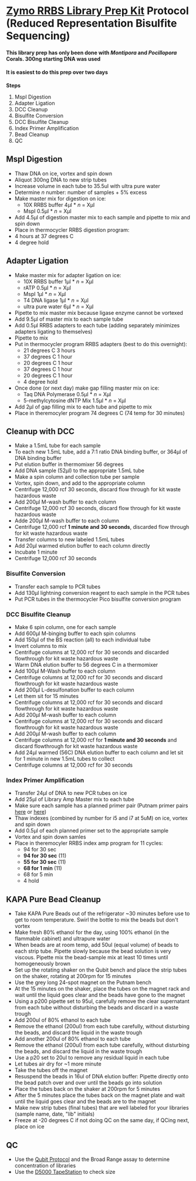 # [Zymo RRBS Library Prep Kit](https://www.zymoresearch.com/products/zymo-seq-rrbs-library-kit) Protocol (Reduced Representation Bisulfite Sequencing)


#### This library prep has only been done with _Montipora_ and _Pocillopora_ Corals. 300ng starting DNA was used

#### It is easiest to do this prep over two days

**Steps**
1. MspI Digestion
2. Adapter Ligation
3. DCC Cleanup
4. Bisulfite Conversion
5. DCC Bisulfite Cleanup
6. Index Primer Amplification
7. Bead Cleanup
8. QC


## MspI Digestion
- Thaw DNA on ice, vortex and spin down
- Aliquot 300ng DNA to new strip tubes
- Increase volume in each tube to 35.5ul with ultra pure water
- Determine _n_ number: number of samples + 5% excess
- Make master mix for digestion on ice:
  - 10X RRBS buffer 4µl * _n_ = Xµl
  - MspI 0.5µl * _n_ = Xµl
- Add 4.5µl of digestion master mix to each sample and pipette to mix and spin down
- Place in thermocycler RRBS digestion program:
 - 4 hours at 37 degrees C
 - 4 degree hold

## Adapter Ligation

- Make master mix for adapter ligation on ice:
  - 10X RRBS buffer 1µl * _n_ = Xµl
  - rATP 0.5µl * _n_ = Xµl
  - MspI 1µl * _n_ = Xµl
  - T4 DNA ligase 1µl * _n_ = Xµl
  - ultra pure water 6µl * _n_ = Xµl
- Pipette to mix master mix because ligase enzyme cannot be vortexed
- Add 9.5µl of master mix to each sample tube
- Add 0.5µl RRBS adapters to each tube (adding separately minimizes adapters ligating to themselves)
- Pipette to mix
- Put in thermocycler program RRBS adapters (best to do this overnight):
  - 21 degrees C 3 hours
  - 37 degrees C 1 hour
  - 20 degrees C 1 hour
  - 37 degrees C 1 hour
  - 20 degrees C 1 hour
  - 4 degree hold
- Once done (or next day) make gap filling master mix on ice:
  - Taq DNA Polymerase 0.5µl * _n_ = Xµl
  - 5-methylcytosine dNTP Mix 1.5µl * _n_ = Xµl
- Add 2µl of gap filling mix to each tube and pipette to mix
- Place in theremocyler program 74 degrees C (74 temp for 30 minutes)

## Cleanup with DCC

- Make a 1.5mL tube for each sample
- To each new 1.5mL tube, add a 7:1 ratio DNA binding buffer, or 364µl of DNA binding buffer
- Put elution buffer in thermomixer 56 degrees
- Add DNA sample (52µl) to the appropriate 1.5mL tube
- Make a spin column and collection tube per sample
- Vortex, spin down, and add to the appropriate column
- Centrifuge 12,000 rcf 30 seconds, discard flow through for kit waste hazardous waste
- Add 200µl M-wash buffer to each column
- Centrifuge 12,000 rcf 30 seconds, discard flow through for kit waste hazardous waste
- Adde 200µl M-wash buffer to each column
- Centrifuge 12,000 rcf **1 minute and 30 seconds**, discarded flow through for kit waste hazardous waste
- Transfer columns to new labeled 1.5mL tubes
- Add 20µl warmed elution buffer to each column directly
- Incubate 1 minute
- Centrifuge 12,000 rcf 30 seconds

### Bisulfite Conversion

- Transfer each sample to PCR tubes
- Add 130µl lightning conversion reagent to each sample in the PCR tubes
- Put PCR tubes in the thermocycler Pico bisulfite conversion program

### DCC Bisulfite Cleanup

- Make 6 spin column, one for each sample
- Add 600µl M-binging buffer to each spin columns
- Add 150µl of the BS reaction (all) to each individual tube
- Invert columns to mix
- Centrifuge columns at 12,000 rcf for 30 seconds and discarded flowthrough for kit waste hazardous waste
- Warm DNA elution buffer to 56 degrees C in a thermomixer
- Add 100µl M-Wash buffer to each column
- Centrifuge columns at 12,000 rcf for 30 seconds and discard flowthrough for kit waste hazardous waste
- Add 200µl L-desulfonation buffer to each column
- Let them sit for 15 minutes
- Centrifuge columns at 12,000 rcf for 30 seconds and discard flowthrough for kit waste hazardous waste
- Add 200µl M-wash buffer to each column
- Centrifuge columns at 12,000 rcf for 30 seconds and discard flowthrough for kit waste hazardous waste
- Add 200µl M-wash buffer to each column
- Centrifuge columns at 12,000 rcf for **1 minute and 30 seconds** and discard flowthrough for kit waste hazardous waste
- Add 24µl warmed (56C) DNA elution buffer to each column and let sit for 1 minute in new 1.5mL tubes to collect
- Centrifuge columns at 12,000 rcf for 30 seconds

### Index Primer Amplification

- Transfer 24µl of DNA to new PCR tubes on ice
- Add 25µl of Library Amp Master mix to each tube
- Make sure each sample has a planned primer pair (Putnam primer pairs [here](https://github.com/Putnam-Lab/Lab_Management/blob/master/Lab_Resourses/DNA_RNA-protocols/Indexes_and_Barcodes/UDI_Index_Primer_Pairs_for_Pico_WGBS.csv) or [here](https://github.com/Putnam-Lab/Lab_Management/blob/master/Lab_Resourses/DNA_RNA-protocols/Indexes_and_Barcodes/UDI_Index_Primer_Pairs_for_Pico_WGBS.xlsx))
- Thaw indexes (combined by number for i5 and i7 at 5uM) on ice, vortex and spin down
- Add 0.5µl of each planned primer set to the appropriate sample
- Vortex and spin down samles
- Place in theremocyler RRBS index amp program for 11 cycles:
  - 94 for 30 sec
  - **94 for 30 sec** (11)
  - **55 for 30 sec** (11)
  - **68 for 1 min** (11)
  - 68 for 5 min
  - 4 hold

## KAPA Pure Bead Cleanup
- Take KAPA Pure Beads out of the refrigerator ~30 minutes before use to get to room temperature. Swirl the bottle to mix the beads but don't vortex
- Make fresh 80% ethanol for the day, using 100% ethanol (in the flammable cabinet) and ultrapure water
- When beads are at room temp, add 50ul (equal volume) of beads to each strip tube. Pipette slowly because the bead solution is very viscous. Pipette mix the bead-sample mix at least 10 times until homogeneously brown
- Set up the rotating shaker on the Qubit bench and place the strip tubes on the shaker, rotating at 200rpm for 15 minutes
- Use the grey long 24-spot magnet on the Putnam bench
- At the 15 minutes on the shaker, place the tubes on the magnet rack and wait until the liquid goes clear and the beads have gone to the magnet
- Using a p200 pipette set to 95ul, carefully remove the clear supernatant from each tube without disturbing the beads and discard in a waste trough
- Add 200ul of 80% ethanol to each tube
- Remove the ethanol (200ul) from each tube carefully, without disturbing the beads, and discard the liquid in the waste trough
- Add another 200ul of 80% ethanol to each tube
- Remove the ethanol (200ul) from each tube carefully, without disturbing the beads, and discard the liquid in the waste trough
- Use a p20 set to 20ul to remove any residual liquid in each tube
- Let tubes air dry for ~1 more minute
- Take the tubes off the magnet
- Resuspend the beads in 16ul of DNA elution buffer: Pipette directly onto the bead patch over and over until the beads go into solution
- Place the tubes back on the shaker at 200rpm for 5 minutes
- After the 5 minutes place the tubes back on the magnet plate and wait until the liquid goes clear and the beads are to the magnet
- Make new strip tubes (final tubes) that are well labeled for your libraries (sample name, date, "lib" initials)
- Freeze at -20 degrees C if not doing QC on the same day, if QCing next, place on ice

## QC

- Use the [Qubit Protocol](https://github.com/meschedl/PPP-Lab-Resources/blob/master/Protocols_and_Lab_Resources/DNA_Quality_Control/Invitrogen-Qubit-Assay-Protocol.md) and the Broad Range assay to determine concentration of libraries
- Use the [D5000 TapeStation](https://github.com/meschedl/PPP-Lab-Resources/blob/master/Protocols_and_Lab_Resources/DNA_Quality_Control/D500-GenomicDNA-Tapestation-Protocol.md) to check size
